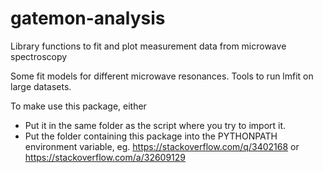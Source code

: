 # gatemon-analysis
Library functions to fit and plot measurement data from microwave spectroscopy

Some fit models for different microwave resonances.  Tools to run lmfit on large datasets.

To make use this package, either
- Put it in the same folder as the script where you try to import it.
- Put the folder containing this package into the PYTHONPATH environment variable, eg.
  https://stackoverflow.com/q/3402168 or https://stackoverflow.com/a/32609129
